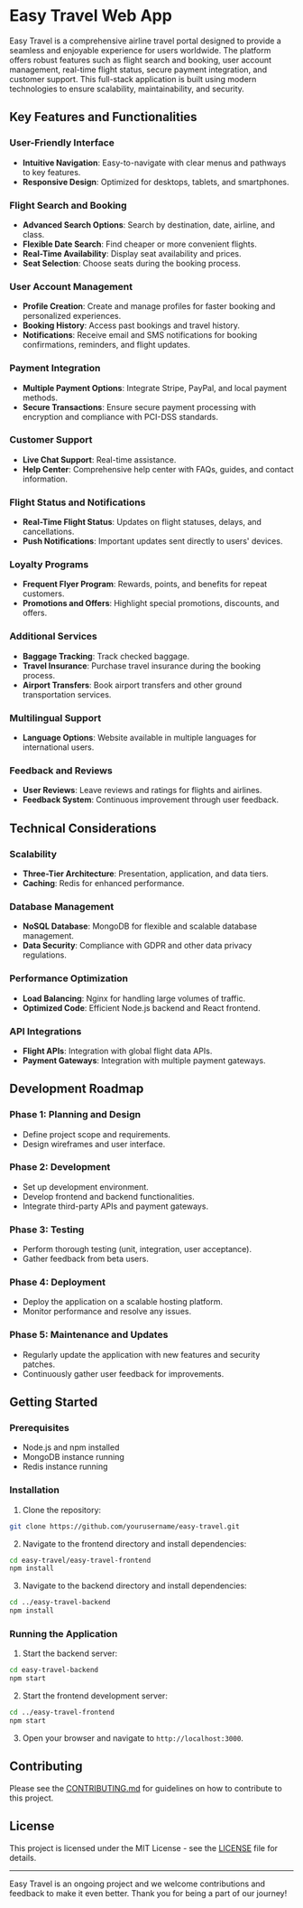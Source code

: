 # Easy Travel Web App

Easy Travel is a comprehensive airline travel portal designed to provide a seamless and enjoyable experience for users worldwide. The platform offers robust features such as flight search and booking, user account management, real-time flight status, secure payment integration, and customer support. This full-stack application is built using modern technologies to ensure scalability, maintainability, and security.

## Key Features and Functionalities

### User-Friendly Interface
- **Intuitive Navigation**: Easy-to-navigate with clear menus and pathways to key features.
- **Responsive Design**: Optimized for desktops, tablets, and smartphones.

### Flight Search and Booking
- **Advanced Search Options**: Search by destination, date, airline, and class.
- **Flexible Date Search**: Find cheaper or more convenient flights.
- **Real-Time Availability**: Display seat availability and prices.
- **Seat Selection**: Choose seats during the booking process.

### User Account Management
- **Profile Creation**: Create and manage profiles for faster booking and personalized experiences.
- **Booking History**: Access past bookings and travel history.
- **Notifications**: Receive email and SMS notifications for booking confirmations, reminders, and flight updates.

### Payment Integration
- **Multiple Payment Options**: Integrate Stripe, PayPal, and local payment methods.
- **Secure Transactions**: Ensure secure payment processing with encryption and compliance with PCI-DSS standards.

### Customer Support
- **Live Chat Support**: Real-time assistance.
- **Help Center**: Comprehensive help center with FAQs, guides, and contact information.

### Flight Status and Notifications
- **Real-Time Flight Status**: Updates on flight statuses, delays, and cancellations.
- **Push Notifications**: Important updates sent directly to users' devices.

### Loyalty Programs
- **Frequent Flyer Program**: Rewards, points, and benefits for repeat customers.
- **Promotions and Offers**: Highlight special promotions, discounts, and offers.

### Additional Services
- **Baggage Tracking**: Track checked baggage.
- **Travel Insurance**: Purchase travel insurance during the booking process.
- **Airport Transfers**: Book airport transfers and other ground transportation services.

### Multilingual Support
- **Language Options**: Website available in multiple languages for international users.

### Feedback and Reviews
- **User Reviews**: Leave reviews and ratings for flights and airlines.
- **Feedback System**: Continuous improvement through user feedback.

## Technical Considerations

### Scalability
- **Three-Tier Architecture**: Presentation, application, and data tiers.
- **Caching**: Redis for enhanced performance.

### Database Management
- **NoSQL Database**: MongoDB for flexible and scalable database management.
- **Data Security**: Compliance with GDPR and other data privacy regulations.

### Performance Optimization
- **Load Balancing**: Nginx for handling large volumes of traffic.
- **Optimized Code**: Efficient Node.js backend and React frontend.

### API Integrations
- **Flight APIs**: Integration with global flight data APIs.
- **Payment Gateways**: Integration with multiple payment gateways.

## Development Roadmap

### Phase 1: Planning and Design
- Define project scope and requirements.
- Design wireframes and user interface.

### Phase 2: Development
- Set up development environment.
- Develop frontend and backend functionalities.
- Integrate third-party APIs and payment gateways.

### Phase 3: Testing
- Perform thorough testing (unit, integration, user acceptance).
- Gather feedback from beta users.

### Phase 4: Deployment
- Deploy the application on a scalable hosting platform.
- Monitor performance and resolve any issues.

### Phase 5: Maintenance and Updates
- Regularly update the application with new features and security patches.
- Continuously gather user feedback for improvements.

## Getting Started

### Prerequisites
- Node.js and npm installed
- MongoDB instance running
- Redis instance running

### Installation

1. Clone the repository:

```bash
git clone https://github.com/yourusername/easy-travel.git
```

2. Navigate to the frontend directory and install dependencies:

```bash
cd easy-travel/easy-travel-frontend
npm install
```

3. Navigate to the backend directory and install dependencies:

```bash
cd ../easy-travel-backend
npm install
```

### Running the Application

1. Start the backend server:

```bash
cd easy-travel-backend
npm start
```

2. Start the frontend development server:

```bash
cd ../easy-travel-frontend
npm start
```

3. Open your browser and navigate to `http://localhost:3000`.

## Contributing

Please see the [CONTRIBUTING.md](CONTRIBUTING.md) for guidelines on how to contribute to this project.

## License

This project is licensed under the MIT License - see the [LICENSE](LICENSE) file for details.

---

Easy Travel is an ongoing project and we welcome contributions and feedback to make it even better. Thank you for being a part of our journey!
